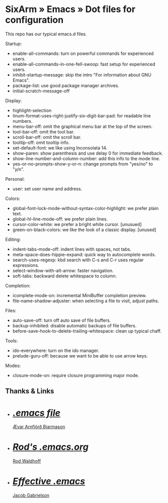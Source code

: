 # SixArm » Emacs » Dot files for configuration

This repo has our typical emacs.d files.

Startup:

* enable-all-commands: turn on powerful commands for experienced users.
* enable-all-commands-in-one-fell-swoop: fast setup for experienced users.
* inhibit-startup-message: skip the intro "For information about GNU Emacs".
* package-list: use good package manager archives.
* initial-scratch-message-off

Display:

* highlight-selection
* linum-format-uses-right-justify-six-digit-bar-pad: for readable line numbers.
* menu-bar-off: omit the graphical menu bar at the top of the screen.
* tool-bar-off: omit the tool bar.
* scroll-bar-off: omit the scroll bar.
* tooltip-off: omit tooltip info.
* set-default-font: we like using Inconsolata 14.
* show-paren: show parenthesis and use delay 0 for immediate feedback.
* show-line-number-and-column-number: add this info to the mode line.
* yes-or-no-prompts-show-y-or-n: change prompts from "yes/no" to "y/n".


Personal:

* user: set user name and address.

Colors:

* global-font-lock-mode-without-syntax-color-highlight: we prefer plain text.
* global-hl-line-mode-off: we prefer plain lines.
* cursor-color-white: we prefer a bright white cursor. [unusued]
* green-on-black-colors: we like the look of a classic display. [unused]

Editing:

* indent-tabs-mode-off: indent lines with spaces, not tabs.
* meta-space-does-hippie-expand: quick way to autocomplete words.
* search-uses-regexp: kbd search with C-s and C-r uses regular expressions.
* select-window-with-alt-arrow: faster navigation.
* soft-tabs: backward delete whitespace to column.

Completion:

* icomplete-mode-on: incremental MiniBuffer completion preview.
* file-name-shadow-adjuster: when selecting a file to visit, adjust paths.

Files:

* auto-save-off: turn off auto save of file buffers.
* backup-inhibited: disable automatic backups of file buffers.
* before-save-hook-to-delete-trailing-whitespace: clean up typical chaff.

Tools:

* ido-everywhere: turn on the ido manager.
* prelude-guru-off: because we want to be able to use arrow keys.

Modes:

* closure-mode-on: require closure programming major mode.

## Thanks & Links

<ul>

<li>
  <div itemscope itemtype="http://schema.org/Code">
    <meta itemprop="name" content=".emacs file" />
    <meta itemprop="url" content="https://github.com/avar/dotemacs/" />
    <meta itemprop="keywords" content="emacs, dotfiles" />
    <h1><cite><a href="https://github.com/avar/dotemacs/">.emacs file</a></cite></h1>
    <div itemprop="author" itemscope itemtype="http://schema.org/Person">
      <meta itemprop="name" content="Arnfjörð Bjarmason" />
      <meta itemprop="email" content="avarab@gmail.com" />
      <link href="https://github.com/avar/" />
      <link href="http://xn--var-xla.net/" />
      <a href="https://github.com/avar/" />Ævar Arnfjörð Bjarmason</a>
    </div>
  </div>
</li>

<li>
  <div itemscope itemtype="http://schema.org/Code">
    <meta itemprop="name" content="Rod's .emacs.org" />
    <meta itemprop="url" content="https://github.com/rodw/.dotfiles/tree/master/emacs" />
    <meta itemprop="keywords" content="emacs, dotfiles" />
    <h1><cite><a href="https://github.com/rodw/.dotfiles/tree/master/emacs">Rod's .emacs.org</a></cite></h1>
    <div itemprop="author" itemscope itemtype="http://schema.org/Person">
      <meta itemprop="name" content="Rod Waldhoff />
      <meta itemprop="email" content="" />
      <link href="https://github.com/rodw" />
      <link href="http://heyrod.com/" />
      <a href="http://heyrod.com/" />Rod Waldhoff</a>
    </div>
  </div>
</li>

<li>
  <div itemscope itemtype="http://schema.org/BlogPosting">
    <meta itemprop="name" content="Effective .emacs" />
    <meta itemprop="url" content="http://a-nickels-worth.blogspot.com/2007/11/effective-emacs.html" />
    <meta itemprop="keywords" content="emacs, dotfiles" />
    <h1><cite><a href="http://a-nickels-worth.blogspot.com/2007/11/effective-emacs.html">Effective .emacs</a></cite></h1>
    <div itemprop="author" itemscope itemtype="http://schema.org/Person">
      <meta itemprop="name" content="Jacob Gabrielson" />
      <meta itemprop="email" content="??" />
      <link href="https://www.linkedin.com/in/jacobgabrielson" />
      <link href="https://github.com/JacobGabrielson" />
      <a href=https://www.linkedin.com/in/jacobgabrielson">Jacob Gabrielson</a>
    </div>
    <div itemprop="isPartOf" itemscope itemtype="http://schema.org/Blog">
      <meta itemprop="name" content="A Nickel's Worth" />
      <meta itemprop="url" content="http://a-nickels-worth.blogspot.com" />
    </div>
  </div>
  </li>

</li>

</ul>
